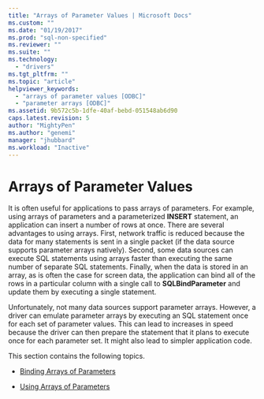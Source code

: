 ```yaml
---
title: "Arrays of Parameter Values | Microsoft Docs"
ms.custom: ""
ms.date: "01/19/2017"
ms.prod: "sql-non-specified"
ms.reviewer: ""
ms.suite: ""
ms.technology: 
  - "drivers"
ms.tgt_pltfrm: ""
ms.topic: "article"
helpviewer_keywords: 
  - "arrays of parameter values [ODBC]"
  - "parameter arrays [ODBC]"
ms.assetid: 9b572c5b-1dfe-40af-bebd-051548ab6d90
caps.latest.revision: 5
author: "MightyPen"
ms.author: "genemi"
manager: "jhubbard"
ms.workload: "Inactive"
---
```

# Arrays of Parameter Values
It is often useful for applications to pass arrays of parameters. For example, using arrays of parameters and a parameterized **INSERT** statement, an application can insert a number of rows at once. There are several advantages to using arrays. First, network traffic is reduced because the data for many statements is sent in a single packet (if the data source supports parameter arrays natively). Second, some data sources can execute SQL statements using arrays faster than executing the same number of separate SQL statements. Finally, when the data is stored in an array, as is often the case for screen data, the application can bind all of the rows in a particular column with a single call to **SQLBindParameter** and update them by executing a single statement.  
  
 Unfortunately, not many data sources support parameter arrays. However, a driver can emulate parameter arrays by executing an SQL statement once for each set of parameter values. This can lead to increases in speed because the driver can then prepare the statement that it plans to execute once for each parameter set. It might also lead to simpler application code.  
  
 This section contains the following topics.  
  
-   [Binding Arrays of Parameters](../../../odbc/reference/develop-app/binding-arrays-of-parameters.md)  
  
-   [Using Arrays of Parameters](../../../odbc/reference/develop-app/using-arrays-of-parameters.md)

